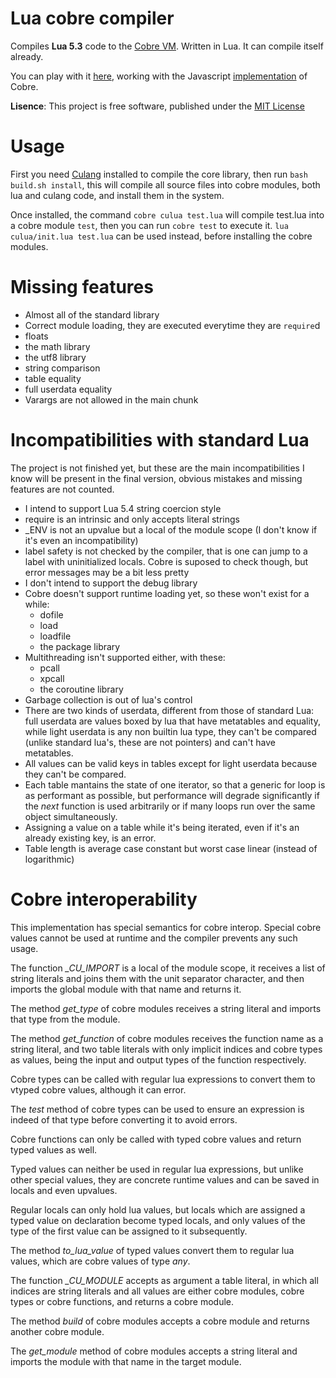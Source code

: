 # Lua cobre compiler

Compiles **Lua 5.3** code to the [Cobre VM](https://github.com/Arnaz87/cobrevm). Written in Lua. It can compile itself already.

You can play with it [here](http://arnaud.com.ve/cobre/), working with the Javascript [implementation](https://github.com/Arnaz87/cobreweb) of Cobre.

**Lisence**: This project is free software, published under the
  [MIT License](https://opensource.org/licenses/MIT)

# Usage

First you need [Culang](https://github.com/Arnaz87/culang) installed to compile the core library, then run `bash build.sh install`, this will compile all source files into cobre modules, both lua and culang code, and install them in the system.

Once installed, the command `cobre culua test.lua` will compile test.lua into a cobre module `test`, then you can run `cobre test` to execute it. `lua culua/init.lua test.lua` can be used instead, before installing the cobre modules.

# Missing features

- Almost all of the standard library
- Correct module loading, they are executed everytime they are `require`d
- floats
- the math library
- the utf8 library
- string comparison
- table equality
- full userdata equality
- Varargs are not allowed in the main chunk

# Incompatibilities with standard Lua

The project is not finished yet, but these are the main incompatibilities I know will be present in the final version, obvious mistakes and missing features are not counted.

- I intend to support Lua 5.4 string coercion style
- require is an intrinsic and only accepts literal strings
- \_ENV is not an upvalue but a local of the module scope (I don't know if it's even an incompatibility)
- label safety is not checked by the compiler, that is one can jump to a label with uninitialized locals. Cobre is suposed to check though, but error messages may be a bit less pretty
- I don't intend to support the debug library
- Cobre doesn't support runtime loading yet, so these won't exist for a while:
  + dofile
  + load
  + loadfile
  + the package library
- Multithreading isn't supported either, with these:
  + pcall
  + xpcall
  + the coroutine library
- Garbage collection is out of lua's control
- There are two kinds of userdata, different from those of standard Lua: full userdata are values boxed by lua that have metatables and equality, while light userdata is any non builtin lua type, they can't be compared (unlike standard lua's, these are not pointers) and can't have metatables.
- All values can be valid keys in tables except for light userdata because they can't be compared.
- Each table mantains the state of one iterator, so that a generic for loop is as performant as possible, but performance will degrade significantly if the *next* function is used arbitrarily or if many loops run over the same object simultaneously.
- Assigning a value on a table while it's being iterated, even if it's an already existing key, is an error.
- Table length is average case constant but worst case linear (instead of logarithmic)

# Cobre interoperability

This implementation has special semantics for cobre interop. Special cobre values cannot be used at runtime and the compiler prevents any such usage.

The function _\_CU\_IMPORT_ is a local of the module scope, it receives a list of string literals and joins them with the unit separator character, and then imports the global module with that name and returns it.

The method _get\_type_ of cobre modules receives a string literal and imports that type from the module.

The method _get\_function_ of cobre modules receives the function name as a string literal, and two table literals with only implicit indices and cobre types as values, being the input and output types of the function respectively.

Cobre types can be called with regular lua expressions to convert them to vtyped cobre values, although it can error.

The _test_ method of cobre types can be used to ensure an expression is indeed of that type before converting it to avoid errors.

Cobre functions can only be called with typed cobre values and return typed values as well.

Typed values can neither be used in regular lua expressions, but unlike other special values, they are concrete runtime values and can be saved in locals and even upvalues.

Regular locals can only hold lua values, but locals which are assigned a typed value on declaration become typed locals, and only values of the type of the first value can be assigned to it subsequently.

The method _to\_lua\_value_ of typed values convert them to regular lua values, which are cobre values of type _any_.

The function _\_CU\_MODULE_ accepts as argument a table literal, in which all indices are string literals and all values are either cobre modules, cobre types or cobre functions, and returns a cobre module.

The method _build_ of cobre modules accepts a cobre module and returns another cobre module.

The _get\_module_ method of cobre modules accepts a string literal and imports the module with that name in the target module.
